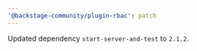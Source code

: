 ```yaml
---
'@backstage-community/plugin-rbac': patch
---
```


Updated dependency `start-server-and-test` to `2.1.2`.
